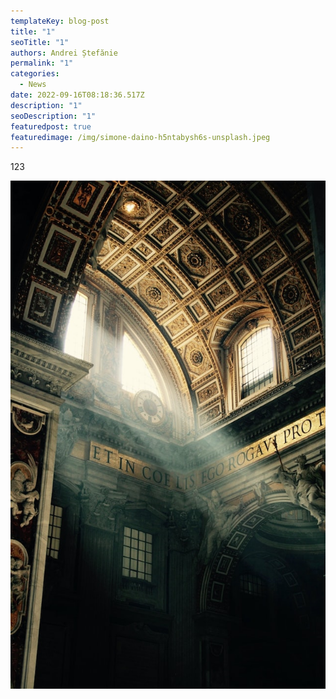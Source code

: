 ```yaml
---
templateKey: blog-post
title: "1"
seoTitle: "1"
authors: Andrei Ștefănie
permalink: "1"
categories:
  - News
date: 2022-09-16T08:18:36.517Z
description: "1"
seoDescription: "1"
featuredpost: true
featuredimage: /img/simone-daino-h5ntabysh6s-unsplash.jpeg
---
```

1﻿23

<img src="/img/chad-greiter-0gbnnmdqpw-unsplash.jpeg" alt="popo" title="pope" class="pope"/>